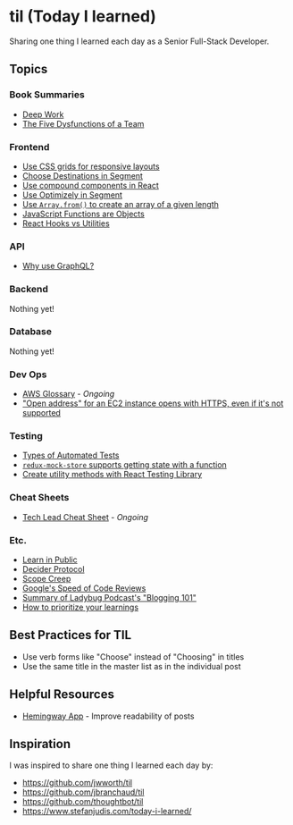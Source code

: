 # til (Today I learned)

Sharing one thing I learned each day as a Senior Full-Stack Developer.

## Topics

### Book Summaries

- [Deep Work](./book-summaries/deep-work.md)
- [The Five Dysfunctions of a Team](./book-summaries/the-five-dysfunctions-of-a-team.md)

### Frontend

- [Use CSS grids for responsive layouts](./frontend/css-grids-for-responsive-layouts.md)
- [Choose Destinations in Segment](./frontend/segment-choose-destinations.md)
- [Use compound components in React](https://github.com/mattscripted/react-compound-components)
- [Use Optimizely in Segment](./frontend/optimizely-in-segment.md)
- [Use `Array.from()` to create an array of a given length](./frontend/array-from-length.md)
- [JavaScript Functions are Objects](./frontend/js-functions-are-objects.md)
- [React Hooks vs Utilities](./frontend/react-hooks-vs-utils.md)

### API

- [Why use GraphQL?](./api/why-use-graphql.md)

### Backend

Nothing yet!

### Database

Nothing yet!

### Dev Ops

- [AWS Glossary](./devops/aws-glossary.md) - _Ongoing_
- ["Open address" for an EC2 instance opens with HTTPS, even if it's not supported](./devops/ec2-instance-open-address-http.md)

### Testing

- [Types of Automated Tests](./testing/types-of-automated-tests.md)
- [`redux-mock-store` supports getting state with a function](./testing/redux-mock-store-get-state-function.md)
- [Create utility methods with React Testing Library](./testing/rtl-render-utils.md)

### Cheat Sheets

- [Tech Lead Cheat Sheet](./cheat-sheets/tech-lead.md) - _Ongoing_

### Etc.

- [Learn in Public](./etc/learn-in-public.md)
- [Decider Protocol](./etc/decider-protocol.md)
- [Scope Creep](./etc/scope-creep.md)
- [Google's Speed of Code Reviews](./etc/googles-speed-of-code-reviews.md)
- [Summary of Ladybug Podcast's "Blogging 101"](./etc/ladybug-podcast-blogging-101-summary.md)
- [How to prioritize your learnings](./etc/prioritize-learnings.md)

## Best Practices for TIL

- Use verb forms like "Choose" instead of "Choosing" in titles
- Use the same title in the master list as in the individual post

## Helpful Resources

- [Hemingway App](https://hemingwayapp.com/) - Improve readability of posts

## Inspiration

I was inspired to share one thing I learned each day by:

- https://github.com/jwworth/til
- https://github.com/jbranchaud/til
- https://github.com/thoughtbot/til
- https://www.stefanjudis.com/today-i-learned/
